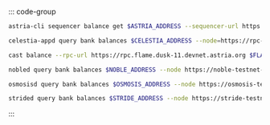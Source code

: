 <!-- markdownlint-disable MD041 MD013 -->

::: code-group

```bash [Astria]
astria-cli sequencer balance get $ASTRIA_ADDRESS --sequencer-url https://rpc.sequencer.dusk-11.devnet.astria.org/
```

```bash [Celestia]
celestia-appd query bank balances $CELESTIA_ADDRESS --node=https://rpc-mocha.pops.one:443 --chain-id mocha-4
```

```bash [Flame]
cast balance --rpc-url https://rpc.flame.dusk-11.devnet.astria.org $FLAME_ADDRESS
```

```bash [Noble]
nobled query bank balances $NOBLE_ADDRESS --node https://noble-testnet-rpc.polkachu.com:443
```

```bash [Osmosis]
osmosisd query bank balances $OSMOSIS_ADDRESS --node https://osmosis-testnet-rpc.polkachu.com:443
```

```bash [Stride]
strided query bank balances $STRIDE_ADDRESS --node https://stride-testnet-rpc.polkachu.com:443
```

:::

<!-- <Tabs>
  <TabItem value="Astria" label="Astria"> </TabItem>
  <TabItem value="Celestia" label="Celestia"> </TabItem>
  <TabItem value="Flame" label="Flame"> </TabItem>
  <TabItem value="Noble" label="Noble"> </TabItem>
  <TabItem value="Stride" label="Stride"> </TabItem>
</Tabs> -->
